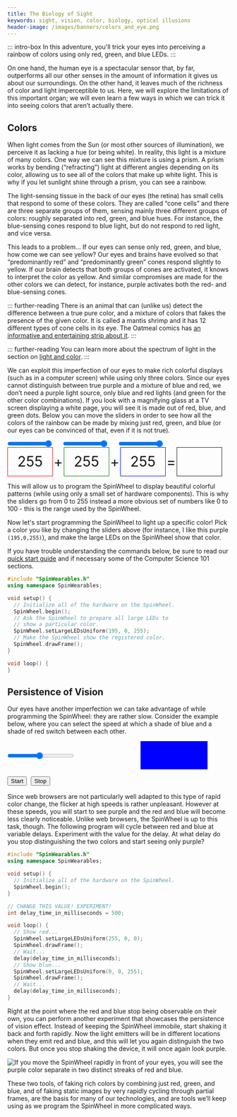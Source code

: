 ```yaml
---
title: The Biology of Sight
keywords: sight, vision, color, biology, optical illusions
header-image: /images/banners/colors_and_eye.png 
---
```


::: intro-box
In this adventure, you'll trick your eyes into perceiving a rainbow of colors using only red, green, and blue LEDs.
:::

On one hand, the human eye is a spectacular sensor that, by far, outperforms all our other senses in the amount of information it gives us about our surroundings. On the other hand, it leaves much of the richness of color and light imperceptible to us. Here, we will explore the limitations of this important organ; we will even learn a few ways in which we can trick it into seeing colors that aren’t actually there.

## Colors

When light comes from the Sun (or most other sources of illumination), we perceive it as lacking a hue (or being white). In reality, this light is a mixture of many colors. One way we can see this mixture is using a prism. A prism works by bending (“refracting”) light at different angles depending on its color, allowing us to see all of the colors that make up white light. This is why if you let sunlight shine through a prism, you can see a rainbow.

The light-sensing tissue in the back of our eyes (the retina) has small cells that respond to some of these colors. They are called “cone cells” and there are three separate groups of them, sensing mainly three different groups of colors: roughly separated into red, green, and blue hues. For instance, the blue-sensing cones respond to blue light, but do not respond to red light, and vice versa. 

This leads to a problem… If our eyes can sense only red, green, and blue, how come we can see yellow? Our eyes and brains have evolved so that “predominantly red” and “predominantly green” cones respond slightly to yellow. If our brain detects that both groups of cones are activated, it knows to interpret the color as yellow. And similar compromises are made for the other colors we can detect, for instance, purple activates both the red- and blue-sensing cones. 

::: further-reading
There is an animal that can (unlike us) detect the difference between a true pure color, and a mixture of colors that fakes the presence of the given color. It is called a mantis shrimp and it has 12 different types of cone cells in its eye. The Oatmeal comics has [an informative and entertaining strip about it](https://theoatmeal.com/comics/mantis_shrimp).
:::

::: further-reading
You can learn more about the spectrum of light in the section on [light and color](/lightandcolor).
:::

We can exploit this imperfection of our eyes to make rich colorful displays (such as in a computer screen) while using only three colors. Since our eyes cannot distinguish between true purple and a mixture of blue and red, we don’t need a purple light source, only blue and red lights (and green for the other color combinations). If you look with a magnifying glass at a TV screen displaying a white page, you will see it is made out of red, blue, and green dots. Below you can move the sliders in order to see how all the colors of the rainbow can be made by mixing just red, green, and blue (or our eyes can be convinced of that, even if it is not true).

<style>
#colortests {
  font-size: 2rem;
  text-shadow:
    -1px -1px 0 white,
    1px -1px 0  white,
    -1px 1px 0  white,
    1px 1px 0   white;
}
#colortests input {
  width: 20%;
  margin: 0;
}
#colortests span {
  display: inline-block;
  text-align: center;
  vertical-align: middle;
}
#colortests .spacer {
  width:5%;
}
#colortests .vis {
  width: 20%;
  height: 2em;
  line-height: 2em;
  border: solid 1px;
}
#redshow {border-color: red !important;}
#greenshow {border-color: green !important;}
#blueshow {border-color: blue !important;}
</style>
<div id="colortests">
<div><input type="range" min="0" max="255" value="255" id="red"><span class="spacer"></span><input type="range" min="0" max="255" value="255" id="green"><span class="spacer"></span><input type="range" min="0" max="255" value="255" id="blue"></div>
<div><span class="vis" id="redshow">255</span><span class="spacer">+</span><span class="vis" id="greenshow">255</span><span class="spacer">+</span><span class="vis" id="blueshow">255</span><span class="spacer">=</span><span class="vis" id="rgbshow">&nbsp;</span></div>
<script>
function changeColor(){
  var r = document.getElementById("red").value;
  var g = document.getElementById("green").value;
  var b = document.getElementById("blue").value;
  document.getElementById("rgbshow").style["background-color"]=`rgb(${r},${g},${b})`;
  document.getElementById("redshow").innerHTML=r;
  document.getElementById("redshow").style["background-color"]=`rgba(255,0,0,${r/255})`;
  document.getElementById("greenshow").innerHTML=g;
  document.getElementById("greenshow").style["background-color"]=`rgba(0,255,0,${g/255})`;
  document.getElementById("blueshow").innerHTML=b;
  document.getElementById("blueshow").style["background-color"]=`rgba(0,0,255,${b/255})`;
}
document.getElementById("red").oninput = changeColor;
document.getElementById("green").oninput = changeColor;
document.getElementById("blue").oninput = changeColor;
changeColor();
</script>
</div>

This will allow us to program the SpinWheel to display beautiful colorful patterns (while using only a small set of hardware components). This is why the sliders go from 0 to 255 instead a more obvious set of numbers like 0 to 100 - this is the range used by the SpinWheel. 

Now let's start programming the SpinWheel to light up a specific color! Pick a color you like by changing the sliders above (for instance, I like this purple `(195,0,255)`), and make the large LEDs on the SpinWheel show that color.

If you have trouble understanding the commands below, be sure to read our [quick start guide](/quickstart) and if necessary some of the Computer Science 101 sections. 

```cpp
#include "SpinWearables.h"
using namespace SpinWearables;

void setup() {
  // Initialize all of the hardware on the SpinWheel.
  SpinWheel.begin();
  // Ask the SpinWheel to prepare all large LEDs to
  // show a particular color.
  SpinWheel.setLargeLEDsUniform(195, 0, 255);
  // Make the SpinWheel show the registered color.
  SpinWheel.drawFrame();
}

void loop() {
}
```

## Persistence of Vision

Our eyes have another imperfection we can take advantage of while programming the SpinWheel: they are rather slow. Consider the example below, where you can select the speed at which a shade of blue and a shade of red switch between each other.

<style>
#povtests {
  font-size: 2rem;
  text-shadow:
    -1px -1px 0 white,
    1px -1px 0  white,
    -1px 1px 0  white,
    1px 1px 0   white;
}
#povtests input {
  width: 30%;
  margin: 0;
}
#povtests span {
  display: inline-block;
  text-align: center;
  vertical-align: middle;
}
#povtests .vis {
  width: 30%;
  height: 2em;
  line-height: 2em;
}
#povshow {
  background-color: red;
  animation-name: flicker;
  animation-duration: 1s;
  animation-iteration-count: infinite;
  animation-timing-function: step-start;
  animation-play-state: paused;
}
@keyframes flicker {
  0%   {background-color: red;}
  50% {background-color: blue;}
}
</style>
<div id="povtests">
<div><input type="range" min="80" max="2000" value="1000" id="time"><span class="vis" id="timeshow"></span><span class="vis" id="povshow">&nbsp;</span></div>
<button id="start">Start</button>
<button id="stop">Stop</button>
<script>
var t = document.getElementById("time").value;
var squarestyle = document.getElementById("povshow").style;
function getT(){
  t = document.getElementById("time").value;
  document.getElementById("timeshow").innerHTML = `${t}ms`;
  squarestyle["animation-duration"] = `${t/1000}s`;
}
function startCycle(){
  squarestyle["animation-play-state"]="running";
}
function stopCycle(){
  squarestyle["animation-play-state"]="paused";
}
document.getElementById("time").oninput = getT;
document.getElementById("start").onclick = startCycle;
document.getElementById("stop").onclick = stopCycle;
getT();
</script>
</div>

Since web browsers are not particularly well adapted to this type of rapid color change, the flicker at high speeds is rather unpleasant. However at these speeds, you will start to see purple and the red and blue will become less clearly noticeable. Unlike web browsers, the SpinWheel is up to this task, though. The following program will cycle between red and blue at variable delays. Experiment with the value for the delay. At what delay do you stop distinguishing the two colors and start seeing only purple?

```cpp
#include "SpinWearables.h"
using namespace SpinWearables;

void setup() {
  // Initialize all of the hardware on the SpinWheel.
  SpinWheel.begin();
}

// CHANGE THIS VALUE! EXPERIMENT!
int delay_time_in_milliseconds = 500;

void loop() {
  // Show red...
  SpinWheel.setLargeLEDsUniform(255, 0, 0);
  SpinWheel.drawFrame();
  // Wait...
  delay(delay_time_in_milliseconds);
  // Show blue...
  SpinWheel.setLargeLEDsUniform(0, 0, 255);
  SpinWheel.drawFrame();
  // Wait...
  delay(delay_time_in_milliseconds);  
}
```

Right at the point where the red and blue stop being observable on their own, you can perform another experiment that showcases the persistence of vision effect. Instead of keeping the SpinWheel immobile, start shaking it back and forth rapidly. Now the light emitters will be in different locations when they emit red and blue, and this will let you again distinguish the two colors. But once you stop shaking the device, it will once again look purple.

![If you move the SpinWheel rapidly in front of your eyes, you will see the purple color separate in two distinct streaks of red and blue.](/images/bookpics/fast_pov_streak.jpg "Picture of a fast-moving SpinWheel")

These two tools, of faking rich colors by combining just red, green, and blue, and of faking static images by very rapidly cycling through partial frames, are the basis for many of our technologies, and are tools we’ll keep using as we program the SpinWheel in more complicated ways.

